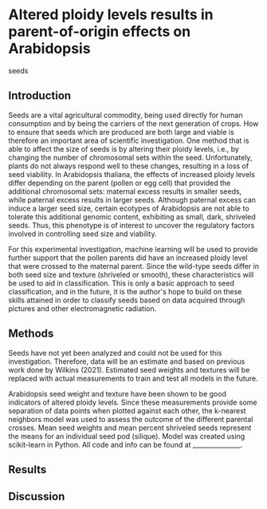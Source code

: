 # Altered ploidy levels results in parent-of-origin effects on Arabidopsis 
seeds

## Introduction
Seeds are a vital agricultural commodity, being used directly for human 
consumption and by being the carriers of the next generation of crops. How 
to ensure that seeds which are produced are both large and viable is 
therefore an important area of scientific investigation. One method that 
is able to affect the size of seeds is by altering their ploidy levels, 
i.e., by changing the number of chromosomal sets within the seed. 
Unfortunately, plants do not always respond well to these changes, 
resulting in a loss of seed viability. In Arabidopsis thaliana, the 
effects of increased ploidy levels differ depending on the parent (pollen 
or egg cell) that provided the additional chromosomal sets: maternal 
excess results in smaller seeds, while paternal excess results in larger 
seeds. Although paternal excess can induce a larger seed size, certain 
ecotypes of Arabidopsis are not able to tolerate this additional genomic 
content, exhibiting as small, dark, shriveled seeds. Thus, this phenotype 
is of interest to uncover the regulatory factors involved in controlling 
seed size and viability. 

For this experimental investigation, machine learning will be used to 
provide further support that the pollen parents did have an increased 
ploidy level that were crossed to the maternal parent. Since the wild-type 
seeds differ in both seed size and texture (shriveled or smooth), these 
characteristics will be used to aid in classification. This is only a 
basic approach to seed classification, and in the future, it is the 
author's hope to build on these skills attained in order to classify seeds 
based on data acquired through pictures and other electromagnetic 
radiation.

## Methods
Seeds have not yet been analyzed and could not be used for this 
investigation. Therefore, data will be an estimate and based on previous 
work done by Wilkins (2021). Estimated seed weights and textures will be 
replaced with actual measurements to train and test all models in the 
future.

Arabidopsis seed weight and texture have been shown to be good indicators 
of altered ploidy levels. Since these measurements provide some separation 
of data points when plotted against each other, the k-nearest neighbors 
model was used to assess the outcome of the different parental crosses. 
Mean seed weights and mean percent shriveled seeds represent the means for 
an individual seed pod (silique). Model was created using scikit-learn in 
Python. All code and info can be found at _______________.

## Results


## Discussion



